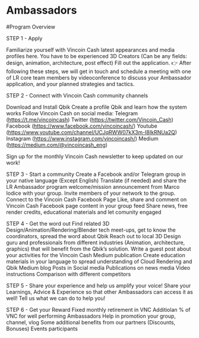 # Ambassadors


#Program Overview


STEP 1 - Apply

Familiarize yourself with Vincoin Cash latest appearances and media profiles here.
You have to be experienced 3D Creators (Can be any fields: design, animation, architecture, post effect)
Fill out the application.
👉 After following these steps, we will get in touch and schedule a meeting with one of LR core team members by videoconference to discuss your Ambassador application, and your planned strategies and tactics. 




STEP 2 - Connect with Vincoin Cash community channels

Download and Install Qbik
Create a profile Qbik and learn how the system works
Follow Vincoin Cash on social media:
Telegram (https://t.me/vincoincash)
Twitter (https://twitter.com/Vincoin_Cash)
Facebook (https://www.facebook.com/vincoincash/)
Youtube (https://www.youtube.com/channel/UCJqRWW07kX3m-I8IkRNUa2Q)
Instagram (https://www.instagram.com/vincoincash/)
Medium (https://medium.com/@vincoincash_eng)

Sign up for the monthly Vincoin Cash newsletter to keep updated on our work!




STEP 3 - Start a community
Create a Facebook and/or Telegram group in your native language (Except English)
Translate (if needed) and share the LR Ambassador program welcome/mission announcement from Marco Iodice with your group.
Invite members of your network to the group.
Connect to the Vincoin Cash Facebook Page
Like, share and comment on Vincoin Cash Facebook page content in your group feed 
Share news, free render credits, educational materials and let comunity engaged 




STEP 4 - Get the word out
Find related 3D Design/Animation/Rendering/Blender tech meet-ups, get to know the coordinators, spread the word about Qbik
Reach out to local 3D Design guru and professionals from different industries (Animation, architecture, graphics) that will benefit from the Qbik’s solution.
Write a guest post about your activities for the Vincoin Cash Medium  publication
Create education materials in your language to spread understanding of Cloud Rendering and Qbik
Medium blog 
Posts in Social media 
Publications on news media
Video instructions 
Comparison with different competitors



STEP 5 - Share your experience and help us amplify your voice!
Share your Learnings, Advice & Experience so that other Ambassadors can access it as well!
Tell us what we can do to help you! 




STEP 6 - Get your Reward
Fixed monthly retirement in VNC 
Additiolan % of VNC for well performing Ambassadors
Help in promotion your group, channel, vlog 
Some additional benefits from our partners (Discounts, Bonuses)
Events participants 






